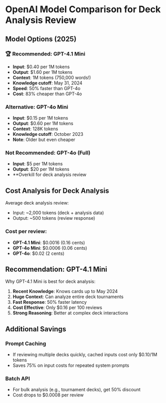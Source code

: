 # OpenAI Model Comparison for Deck Analysis Review

## Model Options (2025)

### 🏆 Recommended: GPT-4.1 Mini
- **Input**: $0.40 per 1M tokens
- **Output**: $1.60 per 1M tokens
- **Context**: 1M tokens (750,000 words!)
- **Knowledge cutoff**: May 31, 2024
- **Speed**: 50% faster than GPT-4o
- **Cost**: 83% cheaper than GPT-4o

### Alternative: GPT-4o Mini
- **Input**: $0.15 per 1M tokens
- **Output**: $0.60 per 1M tokens
- **Context**: 128K tokens
- **Knowledge cutoff**: October 2023
- **Note**: Older but even cheaper

### Not Recommended: GPT-4o (Full)
- **Input**: $5 per 1M tokens
- **Output**: $20 per 1M tokens
- **Overkill for deck analysis review

## Cost Analysis for Deck Analysis

Average deck analysis review:
- Input: ~2,000 tokens (deck + analysis data)
- Output: ~500 tokens (review response)

### Cost per review:
- **GPT-4.1 Mini**: $0.0016 (0.16 cents)
- **GPT-4o Mini**: $0.0006 (0.06 cents)
- **GPT-4o**: $0.02 (2 cents)

## Recommendation: GPT-4.1 Mini

Why GPT-4.1 Mini is best for deck analysis:
1. **Recent Knowledge**: Knows cards up to May 2024
2. **Huge Context**: Can analyze entire deck tournaments
3. **Fast Response**: 50% faster latency
4. **Cost Effective**: Only $0.16 per 100 reviews
5. **Strong Reasoning**: Better at complex deck interactions

## Additional Savings

### Prompt Caching
- If reviewing multiple decks quickly, cached inputs cost only $0.10/1M tokens
- Saves 75% on input costs for repeated system prompts

### Batch API
- For bulk analysis (e.g., tournament decks), get 50% discount
- Cost drops to $0.0008 per review